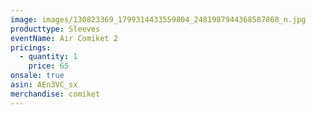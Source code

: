 ```yaml
---
image: images/130823369_1799314433559804_2481987944368587868_n.jpg
producttype: Sleeves
eventName: Air Comiket 2
pricings:
  - quantity: 1
    price: 65
onsale: true
asin: AEn3VC_sx
merchandise: comiket
---
```

